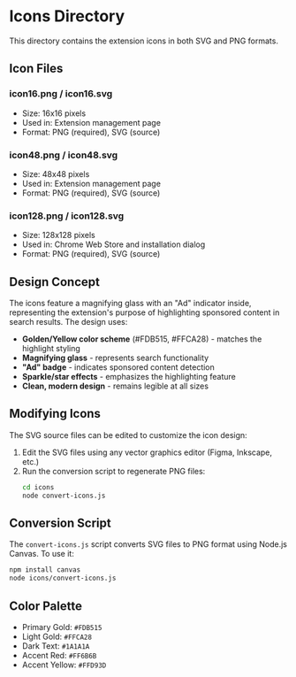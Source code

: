 # Icons Directory

This directory contains the extension icons in both SVG and PNG formats.

## Icon Files

### icon16.png / icon16.svg

- Size: 16x16 pixels
- Used in: Extension management page
- Format: PNG (required), SVG (source)

### icon48.png / icon48.svg

- Size: 48x48 pixels
- Used in: Extension management page
- Format: PNG (required), SVG (source)

### icon128.png / icon128.svg

- Size: 128x128 pixels
- Used in: Chrome Web Store and installation dialog
- Format: PNG (required), SVG (source)

## Design Concept

The icons feature a magnifying glass with an "Ad" indicator inside, representing the extension's purpose of highlighting sponsored content in search results. The design uses:

- **Golden/Yellow color scheme** (#FDB515, #FFCA28) - matches the highlight styling
- **Magnifying glass** - represents search functionality
- **"Ad" badge** - indicates sponsored content detection
- **Sparkle/star effects** - emphasizes the highlighting feature
- **Clean, modern design** - remains legible at all sizes

## Modifying Icons

The SVG source files can be edited to customize the icon design:

1. Edit the SVG files using any vector graphics editor (Figma, Inkscape, etc.)
2. Run the conversion script to regenerate PNG files:
   ```bash
   cd icons
   node convert-icons.js
   ```

## Conversion Script

The `convert-icons.js` script converts SVG files to PNG format using Node.js Canvas. To use it:

```bash
npm install canvas
node icons/convert-icons.js
```

## Color Palette

- Primary Gold: `#FDB515`
- Light Gold: `#FFCA28`
- Dark Text: `#1A1A1A`
- Accent Red: `#FF6B6B`
- Accent Yellow: `#FFD93D`

